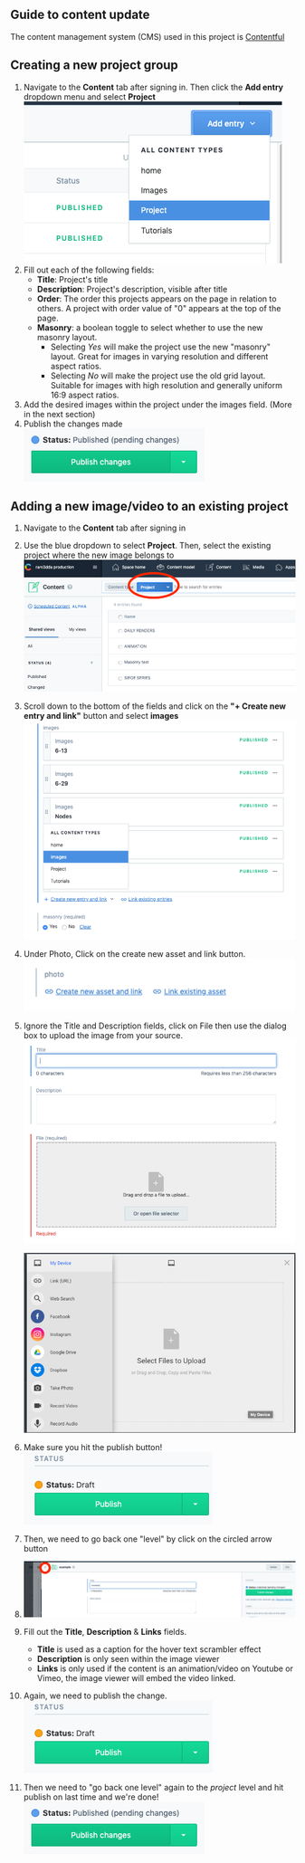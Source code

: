 ## Guide to content update

The content management system (CMS) used in this project is [Contentful][contentful]

## Creating a new project group

1. Navigate to the **Content** tab after signing in. Then click the **Add entry** dropdown menu and select **Project** <br>
   ![project](proj1.png)
2. Fill out each of the following fields:
   - **Title**: Project's title
   - **Description**: Project's description, visible after title
   - **Order**: The order this projects appears on the page in relation to others. A project with order value of "0" appears at the top of the page.
   - **Masonry**: a boolean toggle to select whether to use the new masonry layout.
     - Selecting _Yes_ will make the project use the new "masonry" layout. Great for images in varying resolution and different aspect ratios.
     - Selecting _No_ will make the project use the old grid layout. Suitable for images with high resolution and generally uniform 16:9 aspect ratios.
3. Add the desired images within the project under the images field. (More in the next section)
4. Publish the changes made
   <br>
   ![publish](publish2.png)

## Adding a new image/video to an existing project

1. Navigate to the **Content** tab after signing in
2. Use the blue dropdown to select **Project**. Then, select the existing project where the new image belongs to <br>
   ![1](docs1.png)

3. Scroll down to the bottom of the fields and click on the **"+ Create new entry and link"** button and select **images** <br>
   ![2](docs2.png)
4. Under Photo, Click on the create new asset and link button.<br>
   ![3](docs3.png)

5. Ignore the Title and Description fields, click on File then use the dialog box to upload the image from your source.<br>
   ![4](docs4.png)

   ![5](docs5.png)

6. Make sure you hit the publish button!<br>
   ![6](publishpng.png)
7. Then, we need to go back one "level" by click on the circled arrow button
8. ![6](docs6.png)
9. Fill out the **Title**, **Description** & **Links** fields.

   - **Title** is used as a caption for the hover text scrambler effect
   - **Description** is only seen within the image viewer
   - **Links** is only used if the content is an animation/video on Youtube or Vimeo, the image viewer will embed the video linked.

10. Again, we need to publish the change.<br>
    ![publish](publishpng.png)
11. Then we need to "go back one level" again to the _project_ level and hit publish on last time and we're done! <br> ![publish](publish2.png)


     <!-- Link Vars -->

[contentful]: https://contentful.com
